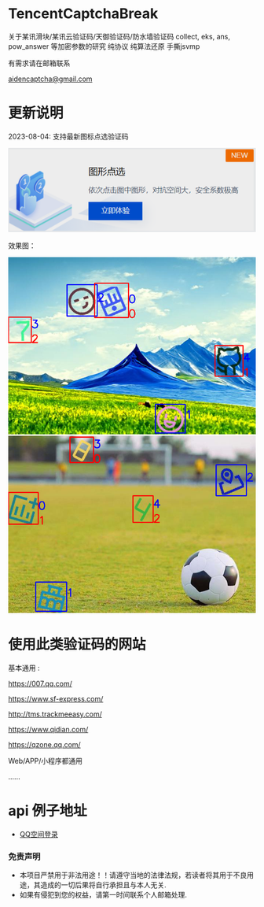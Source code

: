 # TencentCaptchaBreak
关于某讯滑块/某讯云验证码/天御验证码/防水墙验证码 collect, eks, ans, pow_answer 等加密参数的研究 纯协议 纯算法还原 手撕jsvmp

有需求请在邮箱联系

aidencaptcha@gmail.com


# 更新说明
2023-08-04: 支持最新图标点选验证码

![image](https://github.com/aidencaptcha/TencentCaptchaBreak/blob/main/examples/click3.png)

效果图：

![image](https://github.com/aidencaptcha/TencentCaptchaBreak/blob/main/examples/aExARLQE_bg.png)
![image](https://github.com/aidencaptcha/TencentCaptchaBreak/blob/main/examples/cxnsTxsS_bg.png)

# 使用此类验证码的网站

基本通用 :

https://007.qq.com/

https://www.sf-express.com/

http://tms.trackmeeasy.com/

https://www.qidian.com/

https://qzone.qq.com/

Web/APP/小程序都通用

......


# api 例子地址

* [QQ空间登录](https://github.com/aidencaptcha/QzoneLoginSpider)





### 免责声明
* 本项目严禁用于非法用途！！请遵守当地的法律法规，若读者将其用于不良用途，其造成的一切后果将自行承担且与本人无关.
* 如果有侵犯到您的权益，请第一时间联系个人邮箱处理.
